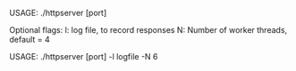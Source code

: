 USAGE: ./httpserver [port] 

Optional flags:
l: log file, to record responses
N: Number of worker threads, default = 4

USAGE: ./httpserver [port] -l logfile -N 6